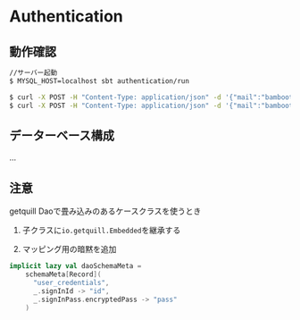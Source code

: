 # Authentication

## 動作確認

```bash
//サーバー起動
$ MYSQL_HOST=localhost sbt authentication/run

$ curl -X POST -H "Content-Type: application/json" -d '{"mail":"bambootuna@gmail.com","pass":"pass"}' localhost:18080/signup
$ curl -X POST -H "Content-Type: application/json" -d '{"mail":"bambootuna@gmail.com","pass":"pass"}' localhost:18080/signin
```

## データーベース構成
...


## 注意
getquill
Daoで畳み込みのあるケースクラスを使うとき
1. 子クラスに`io.getquill.Embedded`を継承する

2. マッピング用の暗黙を追加
```scala
implicit lazy val daoSchemaMeta =
    schemaMeta[Record](
      "user_credentials",
      _.signInId -> "id",
      _.signInPass.encryptedPass -> "pass"
    )
```

